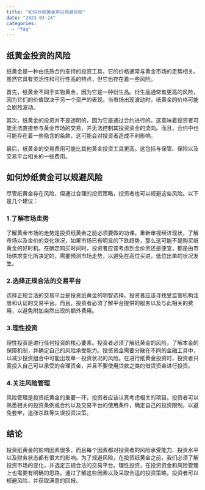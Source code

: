 ```yaml
---
title: "如何炒纸黄金可以规避风险"
date: "2023-03-24"
categories: 
  - "faq"
---
```


## 纸黄金投资的风险

纸黄金是一种由纸质合约支持的投资工具，它的价格通常与黄金市场的走势相关。虽然它具有灵活性和可行性高的特点，但它也存在着一些风险。

首先，纸黄金不同于实物黄金，因为它是一种衍生品。衍生品通常有更高的风险，因为它们的价值取决于另一个资产的表现。当市场出现波动时，纸黄金的价格可能会剧烈波动。

其次，纸黄金的投资并不是透明的，因为它是通过合约进行的。这意味着投资者可能无法直接参与黄金市场的交易，并无法控制其投资资金的流向。而且，合约中也可能存在着一些隐含的条款，这可能会对投资者造成不利影响。

最后，纸黄金的交易费用可能比其他黄金投资工具更高。这包括与保管、保险以及交易平台相关的一些费用。

## 如何炒纸黄金可以规避风险

尽管纸黄金存在风险，但通过合理的投资策略，投资者也可以规避这些风险。以下是几个建议：

### 1.了解市场走势

了解黄金市场的走势是投资纸黄金之前必须要做的功课。重新审视经济现状，了解市场以及金价的变化状况，如果市场已有明显的下跌趋势，那么这可能不是购买纸黄金的好时机。在确定购买时间时，投资者应该考虑到金价贵还是便宜，都是由市场供求变化所决定的，需要预测市场走势，以避免在高位买进，低位出单的状况发生。

### 2.选择正规合法的交易平台

选择正规合法的交易平台是投资纸黄金的明智选择。投资者应该寻找受监管机构注册和认证的交易平台。而且，投资者必须了解平台提供的服务以及与此相关的费用，以避免附加突然出现的额外费用。

### 3.理性投资

理性投资是进行任何投资的核心要素。投资者必须了解纸黄金的风险，了解本金的保障机制，并确定自己的风险承受能力。投资资金需要分散在不同的金融工具中，以减少投资组合中可能出现单一投资状况的风险。在进行纸黄金投资时，投资者只需投入自己可以承受的合理资金，并且不要使用贷款之类的借贷资金进行投资。

### 4.关注风险管理

风险管理是投资纸黄金的重要一环，投资者应该认真考虑相关的项目。投资者可以熟悉相关的投资条例或合约以及交易平台的使用条件，确定自己的投资限制，以避免套牢，追涨杀跌等失误投资决策。

## 结论

投资纸黄金的影响因素很多，而且每个因素都对投资者的风险承受能力、投资水平以及财务状态都有很大的影响。为了规避风险，在投资纸黄金之前，我们必须了解投资市场的变化，并选定正规合法的交易平台。理性投资，在投资资金和风险管理上也需要有明确的思路。通过了解这些因素以及采取合适的投资策略，投资者可以规避风险，并获取满意的回报。
